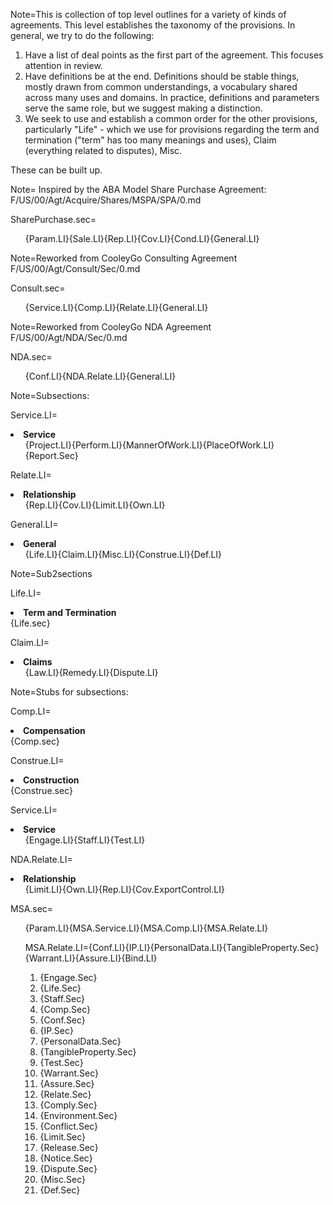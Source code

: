 Note=This is collection of top level outlines for a variety of kinds of agreements.  This level establishes the taxonomy of the provisions.  In general, we try to do the following:<ol><li>Have a list of deal points as the first part of the agreement.  This focuses attention in review.<li>Have definitions be at the end.  Definitions should be stable things, mostly drawn from common understandings, a vocabulary shared across many uses and domains.  In practice, definitions and parameters serve the same role, but we suggest making a distinction.<li>We seek to use and establish a common order for the other provisions, particularly "Life" - which we use for provisions regarding the term and termination ("term" has too many meanings and uses), Claim (everything related to disputes), Misc.</ol>These can be built up.  

Note= Inspired by the ABA Model Share Purchase Agreement: F/US/00/Agt/Acquire/Shares/MSPA/SPA/0.md

SharePurchase.sec=<ol>{Param.LI}{Sale.LI}{Rep.LI}{Cov.LI}{Cond.LI}{General.LI}</ol>

Note=Reworked from CooleyGo Consulting Agreement F/US/00/Agt/Consult/Sec/0.md
 
Consult.sec=<ol>{Service.LI}{Comp.LI}{Relate.LI}{General.LI}</ol>

Note=Reworked from CooleyGo NDA Agreement F/US/00/Agt/NDA/Sec/0.md

NDA.sec=<ol>{Conf.LI}{NDA.Relate.LI}{General.LI}</ol>

Note=Subsections:

Service.LI=<li><b>Service</b><ol>{Project.LI}{Perform.LI}{MannerOfWork.LI}{PlaceOfWork.LI}{Report.Sec}</ol></li>

Relate.LI=<li><b>Relationship</b><ol>{Rep.LI}{Cov.LI}{Limit.LI}{Own.LI}</ol></li>

General.LI=<li><b>General</b><ol>{Life.LI}{Claim.LI}{Misc.LI}{Construe.LI}{Def.LI}</ol></li>



Note=Sub2sections

Life.LI=<li><b>Term and Termination</b><br>{Life.sec}</li>

Claim.LI=<li><b>Claims</b><ol>{Law.LI}{Remedy.LI}{Dispute.LI}</ol></li>


Note=Stubs for subsections:

Comp.LI=<li><b>Compensation</b><br>{Comp.sec}</li>

Construe.LI=<li><b>Construction</b><br>{Construe.sec}</li>



Service.LI=<li><b>Service</b><ol>{Engage.LI}{Staff.LI}{Test.LI}</ol>

NDA.Relate.LI=<li><b>Relationship</b><ol>{Limit.LI}{Own.LI}{Rep.LI}{Cov.ExportControl.LI}</ol></li>


MSA.sec=<ol>{Param.LI}{MSA.Service.LI}{MSA.Comp.LI}{MSA.Relate.LI}

MSA.Relate.LI={Conf.LI}{IP.LI}{PersonalData.LI}{TangibleProperty.Sec}</li>{Warrant.LI}{Assure.LI}{Bind.LI}

<ol><li>{Engage.Sec}</li><li>{Life.Sec}</li><li>{Staff.Sec}</li><li>{Comp.Sec}</li><li>{Conf.Sec}</li><li>{IP.Sec}</li><li>{PersonalData.Sec}</li><li>{TangibleProperty.Sec}</li><li>{Test.Sec}</li><li>{Warrant.Sec}</li><li>{Assure.Sec}</li><li>{Relate.Sec}</li><li>{Comply.Sec}</li><li>{Environment.Sec}</li><li>{Conflict.Sec}</li><li>{Limit.Sec}</li><li>{Release.Sec}</li><li>{Notice.Sec}</li><li>{Dispute.Sec}</li><li>{Misc.Sec}</li><li>{Def.Sec}</li></ol>
